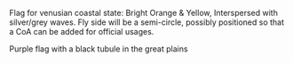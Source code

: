 Flag for venusian coastal state: Bright Orange & Yellow, Interspersed with silver/grey waves. Fly side will be a semi-circle, possibly positioned so that a CoA can be added for official usages.

Purple flag with a black tubule in the great plains 

